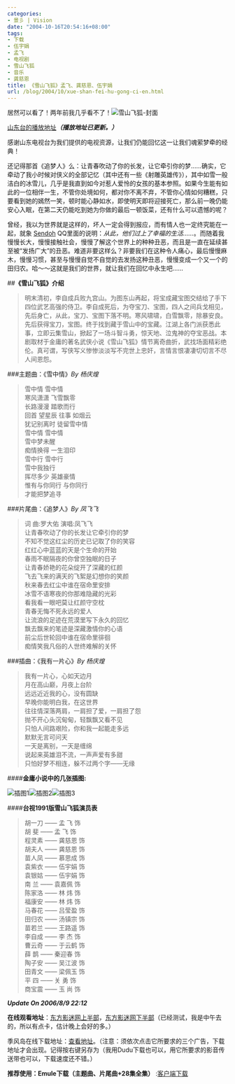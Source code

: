 ```yaml
---
categories:
- 景彡 | Vision
date: "2004-10-16T20:54:16+08:00"
tags:
- 下载
- 伍宇娟
- 孟飞
- 电视剧
- 雪山飞狐
- 音乐
- 龚慈恩
title: 《雪山飞狐》孟飞、龚慈恩、伍宇娟
url: /blog/2004/10/xue-shan-fei-hu-gong-ci-en.html
---
```

居然可以看了！两年前我几乎看不了！<span class="left">![雪山飞狐-封面][1]</span>

[山东台的播放地址][2]***（播放地址已更新。）***

感谢山东电视台为我们提供的电视资源，让我们仍能回忆这一让我们魂萦梦牵的经典！

还记得那首《追梦人》么：让青春吹动了你的长发，让它牵引你的梦……确实，它牵动了我小时候对侠义的全部记忆（其中还有一些《射雕英雄传》），其中如雪一般洁白的冰雪儿，几乎是我直到如今对惹人爱怜的女孩的基本参照。如果今生能有如此的一位相伴一生，不管你处境如何，都对你不离不弃，不管你心情如何糟糕，只要看到她的嫣然一笑，顿时能心静如水，即使明天即将迎接死亡，那么前一晚仍能安心入眠，在第二天仍能吃到她为你做的最后一顿饭菜，还有什么可以遗憾的呢？

曾经，我以为世界就是这样的，坏人一定会得到报应，而有情人也一定终究能在一起，就象 [Sendoh][3] QQ里面的说明：*从此，他们过上了幸福的生活……*。而随着我慢慢长大，慢慢接触社会，慢慢了解这个世界上的种种丑恶，而且是一直在延续甚至被“发扬广大”的丑恶。难道非要这样么？非要我们在这种令人痛心，最后慢慢麻木，慢慢习惯，甚至与慢慢自觉不自觉的去发扬这种丑恶，慢慢变成一个又一个的田归农。哈～～这就是我们的世界，就让我们在回忆中永生吧……
<!--more-->

##**《雪山飞狐》介绍**

> 明末清初，李自成兵败九宫山。为图东山再起，将宝成藏宝图交结给了手下四位武艺高强的侍卫。李自成死后，为夺宝刀、宝图，四人之间兵戈相见，先后身亡，从此，宝刀、宝图下落不明。寒风啸啸，白雪飘零，除暴安良。先后获得宝刀，宝图。终于找到藏于雪山中的宝藏。江湖上各门派获悉此事，立即云集雪山，掀起了一场斗智斗勇，惊天地、泣鬼神的夺宝恶战。本剧取材于金庸的著名武侠小说《雪山飞狐》情节离奇曲折，武找场面精彩绝伦。真可谓，写侠写义惨惨淡淡写不完世上忠奸，言情言恨凄凄切切言不尽人间恩怨。

  
###主题曲：《雪中情》*By 杨庆煌*

> 雪中情 雪中情  
> 寒风潇潇 飞雪飘零  
> 长路漫漫 踏歌而行  
> 回首 望星辰 往事 如烟云  
> 犹记别离时 徒留雪中情  
> 雪中情 雪中情  
> 雪中梦未醒  
> 痴情换得 一生泪印  
> 雪中行 雪中行  
> 雪中我独行  
> 挥尽多少 英雄豪情  
> 惟有与你同行 与你同行  
> 才能把梦追寻

###片尾曲：《追梦人》*By 凤飞飞*

> 词 曲:罗大佑 演唱:凤飞飞  
> 让青春吹动了你的长发让它牵引你的梦  
> 不知不觉这红尘的历史已记取了你的笑容  
> 红红心中蓝蓝的天是个生命的开始  
> 春雨不眠隔夜的你曾空独眠的日子  
> 让青春娇艳的花朵绽开了深藏的红颜  
> 飞去飞来的满天的飞絮是幻想你的笑颜  
> 秋来春去红尘中谁在宿命里安排  
> 冰雪不语寒夜的你那难隐藏的光彩  
> 看我看一眼吧莫让红颜守空枕  
> 青春无悔不死永远的爱人  
> 让流浪的足迹在荒漠里写下永久的回忆  
> 飘去飘来的笔迹是深藏激情你的心语  
> 前尘后世轮回中谁在宿命里徘徊  
> 痴情笑我凡俗的人世终难解的关怀 

###插曲：《我有一片心》*By 杨庆煌*

> 我有一片心，心如天边月  
> 月在高山巅，月夜上台阶  
> 远远近近我的心，没有圆缺  
> 早晚你能明白我，在这世界  
> 往往情深落两肩，一肩担了爱，一肩担了怨  
> 抛不开心头沉甸甸，轻飘飘又看不见  
> 只怕人间路艰险，你和我一起能走多远  
> 默默无言可问天  
> 一天是离别，一天是缠绵  
> 说起来英雄泪不流，一声声爱有多甜  
> 只怕好梦不相连，躲不过两个字——无缘

####**金庸小说中的几张插图:**  

![插图1][4]![插图2][5]![插图3][6] 

####**台视1991版雪山飞狐演员表**

> 胡一刀 —— 孟 飞 饰  
> 胡 斐 —— 孟 飞 饰  
> 程灵素 —— 龚慈恩 饰  
> 胡夫人 —— 龚慈恩 饰  
> 苗人凤 —— 慕思成 饰  
> 袁紫衣 —— 伍宇娟 饰  
> 袁银姑 —— 伍宇娟 饰  
> 南 兰 —— 袁嘉佩 饰  
> 陈家洛 —— 林 炜 饰  
> 福康安 —— 林 炜 饰  
> 马春花 —— 吕莹盈 饰  
> 田归农 —— 汤镇宗 饰  
> 苗若兰 —— 王路遥 饰  
> 李自成 —— 李 杰 饰  
> 曹云奇 —— 于云鹤 饰  
> 薛 鹊 —— 秦迎春 饰  
> 陶子安 —— 吴江波 饰  
> 田青文 —— 梁佩玉 饰  
> 平 四 —— 关 勇 饰  
> 商宝震 —— 玉 尚 饰

***Update On 2006/8/9 22:12***

**在线观看地址**：[东方影迷网上半部][7]</a>，[东方影迷网下半部][8]（已经测试，我是中午去的，所以有点卡，估计晚上会好的多。）

季风岛在线下载地址：[查看地址][9]。（注意：须依次点击它所要求的三个广告，下载地址才会出现。记得按右键另存为（我用Dudu下载也可以，用它所要求的影音传送带也可以，下载速度还不错。）

**推荐使用：Emule下载（主题曲、片尾曲+28集全集）** :[客户端下载][10]


  [1]: /images/xueshanfeihu-logo.jpg "雪山飞狐-封面"
  [2]: http://vod.sdtv.cn/filmvod/filmplay.aspx?bianh=40 "山东台的播放地址"
  [3]: http://sendoh.yculblog.com/ "Sendoh"
  [4]: /images/xueshanfeihu-chatu-1.jpg "插图1"
  [5]: /images/xueshanfeihu-chatu-2.jpg "插图2"
  [6]: /images/xueshanfeihu-chatu-3.jpg "插图3"
  [7]: http://www.15199.com/look.asp?id=993 "东方影迷网上半部"
  [8]: http://www.15199.com/look.asp?id=994 "东方影迷网下半部"
  [9]: http://www.aofeng.net/filmdown/movie.asp?id=1235 "查看地址"
  [10]: http://www.emule.org.cn/download/ "eMule 是下载迅速、资源丰富的新一代 P2P 软件，完全遵从 GPL 协议开发，开放源码，永久免费。利用他的卓越特性，我们不但可以与全世界的网友共同分享资源，更可以通过 VeryCD，下载和发布最新的资源，充分享受自由共享的乐趣！"
